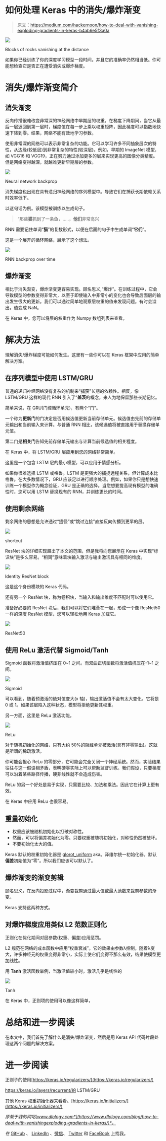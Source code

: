 # 如何处理 Keras 中的消失/爆炸渐变

> 原文：<https://medium.com/hackernoon/how-to-deal-with-vanishing-exploding-gradients-in-keras-b4ab6e5f3a0a>

![](img/683bcf424b47af04aaaae9165ce103c2.png)

Blocks of rocks vanishing at the distance

如果你已经训练了你的深度学习模型一段时间，并且它的准确率仍然相当低。你可能想检查它是否正在遭受消失或爆炸梯度。

# 消失/爆炸渐变简介

## 消失渐变

反向传播很难改变非常深的神经网络中早期层的权重。在梯度下降期间，当它从最后一层返回到第一层时，梯度值在每一步上乘以权重矩阵，因此梯度可以指数地快速下降到零。结果，网络不能有效地学习参数。

使用非常深的网络可以表示非常复杂的功能。它可以学习许多不同抽象层次的特性，从边缘(较低层)到非常复杂的特性(较深层)。例如，早期的 ImageNet 模型，如 VGG16 和 VGG19，正在努力通过添加更多的层来实现更高的图像分类精度。但是网络变得越深，就越难更新早期层的参数。

![](img/8db03e504acbc89b31cc5e0561e20742.png)

Neural network backprop

消失梯度也出现在具有递归神经网络的序列模型中。导致它们在捕获长期依赖关系时效率低下。

以这句话为例。该模型被训练以生成句子。

> “那些**猫**抓到了一条鱼，…..，**他们**非常高兴

RNN 需要记住单词“**猫**”的复数形式，以便在后面的句子中生成单词“**它们**”。

这是一个展开的循环网络，展示了这个想法。

![](img/f43bb22f54ec67f1c7ff51c569c269bd.png)

RNN backprop over time

## 爆炸渐变

相比于消失渐变，爆炸渐变更容易实现。顾名思义,“爆炸”。在训练过程中，它会导致模型的参数变得非常大，以至于即使输入中非常小的变化也会导致后面层的输出发生很大的更新。我们可以通过简单地观察层权重的值来发现问题。有时会溢出，值变成 NaN。

在 Keras 中，您可以将层的权重作为 Numpy 数组列表来查看。

# 解决方法

理解消失/爆炸梯度可能如何发生。这里有一些你可以在 Keras 框架中应用的简单解决方案。

## 在序列模型中使用 LSTM/GRU

普通的递归神经网络没有复杂的机制来“捕获”长期的依赖性。相反，像 LSTM/GRU 这样的现代 RNN 引入了“**盖茨**的概念，来人为地保留那些长期记忆。

简单来说，在 GRU(门控循环单元)，有两个“门”。

一个称为**更新门**的门决定是否用候选值更新当前存储单元。候选值由先前的存储单元输出和当前输入来计算。与普通 RNN 相比，该候选值将被直接用于替换存储单元值。

第二门是**相关门**告知先前存储单元输出与计算当前候选值的相关程度。

在 Keras 中，将 LSTM/GRU 层应用到您的网络非常简单。

这里是一个包含 LSTM 层的最小模型，可以应用于情感分析。

如果你很难选择 LSTM 或格鲁。LSTM 是更强大的捕捉远程关系，但计算成本比格鲁。在大多数情况下，GRU 应该足以进行顺序处理。例如，如果你只是想快速训练一个模型作为概念验证，GRU 是正确的选择。当您想要提高现有模型的准确性时，您可以用 LSTM 替换现有的 RNN，并训练更长的时间。

## 使用剩余网络

剩余网络的思想是允许通过“捷径”或“跳过连接”直接反向传播到更早的层。

![](img/1feb0268be04f83b1dd28400d45cebae.png)

shortcut

ResNet 块的详细实现超出了本文的范围，但是我将向您展示在 Keras 中实现“标识块”是多么容易。“相同”意味着块输入激活与输出激活具有相同的维度。

![](img/5da8f0b24cf26428d8d0380f6bbc3cfe.png)

Identity ResNet block

这是这个身份模块的 Keras 代码。

还有另一个 ResNet 块，称为卷积块，当输入和输出维度不匹配时可以使用它。

准备好必要的 ResNet 块后，我们可以将它们堆叠在一起，形成一个像 ResNet50 一样的深度 ResNet 模型，您可以轻松地用 Keras 加载它。

![](img/aa05701f220e83708f64260ccb302e9f.png)

ResNet50

## 使用 ReLu 激活代替 Sigmoid/Tanh

Sigmoid 函数将激活值挤压在 0~1 之间。而双曲正切函数将激活值挤压在-1~1 之间。

![](img/f6e903a7c8a69740ed3736e84953dff7.png)

Sigmoid

可以看到，随着预激活的绝对值变大(x 轴)，输出激活值不会有太大变化。它将是 0 或 1。如果该层陷入这种状态，模型将拒绝更新其权重。

另一方面，这里是 ReLu 激活功能。

![](img/2366999407269430dd6bf21b08842bbf.png)

ReLu

对于随机初始化的网络，只有大约 50%的隐藏单元被激活(具有非零输出)。这就是所谓的稀疏激活。

你可能会担心 ReLu 的零部分，它可能会完全关闭一个神经系统。然而，实验结果往往与这一假设相矛盾，表明硬零实际上可以帮助监督训练。我们假设，只要梯度可以沿着某些路径传播，硬非线性就不会造成伤害。

ReLu 的另一个好处是易于实现，只需要比较、加法和乘法。因此它在计算上更有效。

在 Keras 中应用 ReLu 也很容易。

## 重量初始化

*   权重应该被随机初始化以打破对称性。
*   然而，可以将偏差初始化为零。只要权重被随机初始化，对称性仍然被破坏。
*   不要初始化太大的值。

Keras 默认的权重初始化器是 [glorot_uniform](https://keras.io/initializers/#glorot_uniform) aka。泽维尔统一初始化器。默认**偏差**初始值为“零”。所以我们应该可以默认了。

## 爆炸渐变的渐变剪辑

顾名思义，在反向投影过程中，渐变裁剪通过最大值或最大范数来裁剪参数的渐变。

Keras 支持这两种方式。

## 对爆炸梯度应用类似 L2 范数正则化

正则化在优化期间对层参数(权重、偏差)应用惩罚。

L2 规范在网络的成本函数中应用“权重衰减”。它的效果由参数λ控制，随着λ变大，许多神经元的权重变得非常小，实际上使它们变得不那么有效，结果使模型更加线性。

用 **Tanh** 激活函数举例，当激活值较小时，激活几乎是线性的

![](img/0d6036d421d1939e1c13cbc4d86bbf27.png)

Tanh

在 Keras 中，正则项的使用可以像这样简单，

# 总结和进一步阅读

在本文中，我们首先了解什么是消失/爆炸渐变，然后是用 Keras API 代码片段处理这两个问题的解决方案。

# 进一步阅读

正则子的使用[https://keras.io/regularizers/](https://keras.io/regularizers/)

https://keras.io/layers/recurrent/的 LSTM/GRU

其他 Keras 权重初始化器来看看。[https://keras.io/initializers/](https://keras.io/initializers/)

*原载于我的网站*[*www.dlology.com*](https://www.dlology.com/blog/how-to-deal-with-vanishingexploding-gradients-in-keras/)*。*

*在* [GitHub](https://github.com/Tony607) 、 [LinkedIn](https://www.linkedin.com/in/chengweizhang/) 、[微信](https://mp.weixin.qq.com/s?__biz=MzIyNTI3NTI3Mg==&mid=100000016&idx=1&sn=3b7e519ffcabd65efe339a9ee8bb327d&chksm=68037df75f74f4e1aa762fc8d69d9ce725f40189ca4534786492267b448239926c943a8b2970&mpshare=1&scene=1&srcid=1212R4Cm7BhxGSfTAa9V5Ofw#rd)、 [Twitter](https://twitter.com/TonyZhang607) 和 [FaceBook](https://www.facebook.com/chengwei.zhang.96) 上找我。